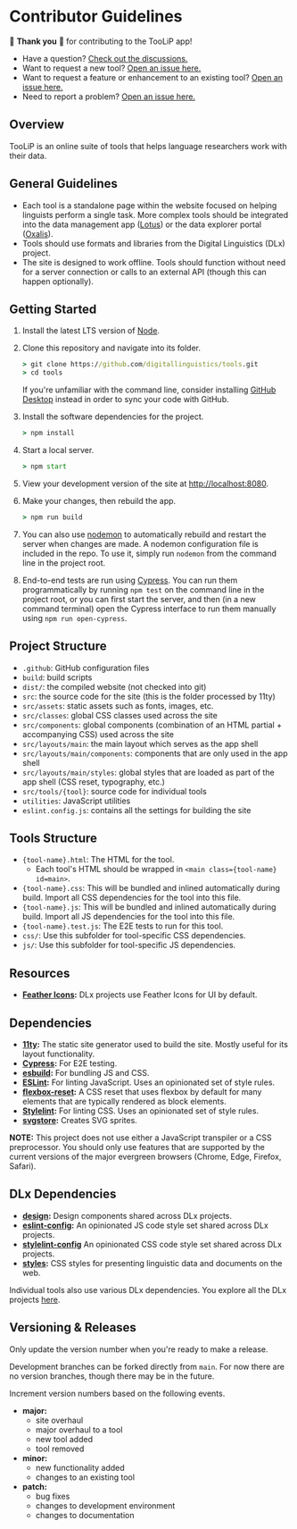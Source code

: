 # Contributor Guidelines

🌟 **Thank you** 🌟 for contributing to the TooLiP app!

- Have a question? [Check out the discussions.][discussions]
- Want to request a new tool? [Open an issue here.][tool]
- Want to request a feature or enhancement to an existing tool? [Open an issue here.][feature]
- Need to report a problem? [Open an issue here.][bug]

## Overview

TooLiP is an online suite of tools that helps language researchers work with their data.

## General Guidelines

- Each tool is a standalone page within the website focused on helping linguists perform a single task. More complex tools should be integrated into the data management app ([Lotus]) or the data explorer portal ([Oxalis]).
- Tools should use formats and libraries from the Digital Linguistics (DLx) project.
- The site is designed to work offline. Tools should function without need for a server connection or calls to an external API (though this can happen optionally).

## Getting Started

1. Install the latest LTS version of [Node].
2. Clone this repository and navigate into its folder.

    ```cmd
    > git clone https://github.com/digitallinguistics/tools.git
    > cd tools
    ```

    If you're unfamiliar with the command line, consider installing [GitHub Desktop][gh-desktop] instead in order to sync your code with GitHub.

3. Install the software dependencies for the project.

    ```cmd
    > npm install
    ```

4. Start a local server.

    ```cmd
    > npm start
    ```

5. View your development version of the site at <http://localhost:8080>.

6. Make your changes, then rebuild the app.

    ```cmd
    > npm run build
    ```

7. You can also use [nodemon] to automatically rebuild and restart the server when changes are made. A nodemon configuration file is included in the repo. To use it, simply run `nodemon` from the command line in the project root.

8. End-to-end tests are run using [Cypress]. You can run them programmatically by running `npm test` on the command line in the project root, or you can first start the server, and then (in a new command terminal) open the Cypress interface to run them manually using `npm run open-cypress`.

## Project Structure

- `.github`: GitHub configuration files
- `build`: build scripts
- `dist/`: the compiled website (not checked into git)
- `src`: the source code for the site (this is the folder processed by 11ty)
- `src/assets`: static assets such as fonts, images, etc.
- `src/classes`: global CSS classes used across the site
- `src/components`: global components (combination of an HTML partial + accompanying CSS) used across the site
- `src/layouts/main`: the main layout which serves as the app shell
- `src/layouts/main/components`: components that are only used in the app shell
- `src/layouts/main/styles`: global styles that are loaded as part of the app shell (CSS reset, typography, etc.)
- `src/tools/{tool}`: source code for individual tools
- `utilities`: JavaScript utilities
- `eslint.config.js`: contains all the settings for building the site

## Tools Structure

- `{tool-name}.html`: The HTML for the tool.
  - Each tool's HTML should be wrapped in `<main class={tool-name} id=main>`.
- `{tool-name}.css`: This will be bundled and inlined automatically during build. Import all CSS dependencies for the tool into this file.
- `{tool-name}.js`: This will be bundled and inlined automatically during build. Import all JS dependencies for the tool into this file.
- `{tool-name}.test.js`: The E2E tests to run for this tool.
- `css/`: Use this subfolder for tool-specific CSS dependencies.
- `js/`: Use this subfolder for tool-specific JS dependencies.

## Resources

- **[Feather Icons][Feather]:** DLx projects use Feather Icons for UI by default.

## Dependencies

- **[11ty]:** The static site generator used to build the site. Mostly useful for its layout functionality.
- **[Cypress]:** For E2E testing.
- **[esbuild]:** For bundling JS and CSS.
- **[ESLint]:** For linting JavaScript. Uses an opinionated set of style rules.
- **[flexbox-reset]:** A CSS reset that uses flexbox by default for many elements that are typically rendered as block elements.
- **[Stylelint]:** For linting CSS. Uses an opinionated set of style rules.
- **[svgstore]:** Creates SVG sprites.

**NOTE:** This project does not use either a JavaScript transpiler or a CSS preprocessor. You should only use features that are supported by the current versions of the major evergreen browsers (Chrome, Edge, Firefox, Safari).

## DLx Dependencies

- **[design]:** Design components shared across DLx projects.
- **[eslint-config]:** An opinionated JS code style set shared across DLx projects.
- **[stylelint-config]** An opinionated CSS code style set shared across DLx projects.
- **[styles]:** CSS styles for presenting linguistic data and documents on the web.

Individual tools also use various DLx dependencies. You explore all the DLx projects [here][DLx].

## Versioning & Releases

Only update the version number when you're ready to make a release.

Development branches can be forked directly from `main`. For now there are no version branches, though there may be in the future.

Increment version numbers based on the following events.

- **major:**
  - site overhaul
  - major overhaul to a tool
  - new tool added
  - tool removed
- **minor:**
  - new functionality added
  - changes to an existing tool
- **patch:**
  - bug fixes
  - changes to development environment
  - changes to documentation

<!-- LINKS -->
[11ty]:             https://www.11ty.dev/
[bug]:              https://github.com/digitallinguistics/tools/issues/new?assignees=&labels=%F0%9F%90%9E+bug&projects=&template=bug.md&title=%5BBUG%5D
[Cypress]:          https://www.cypress.io/
[design]:           https://github.com/digitallinguistics/design
[discussions]:      https://github.com/orgs/digitallinguistics/discussions?discussions_q=is%3Aopen+label%3A%22%F0%9F%9B%A0%EF%B8%8F+Tools%22
[DLx]:              https://github.com/digitallinguistics
[esbuild]:          https://esbuild.github.io/
[ESLint]:           https://eslint.org/
[eslint-config]:    https://github.com/digitallinguistics/eslint-config
[Feather]:          https://feathericons.com/
[feature]:          https://github.com/digitallinguistics/tools/issues/new?assignees=&labels=%F0%9F%86%95+enhancement&projects=&template=feature.md&title=%5BFEATURE%5D
[flexbox-reset]:    https://github.com/dwhieb/flexbox-reset
[gh-desktop]:       https://desktop.github.com/
[Lotus]:            https://github.comdigitallinguistics/app
[Node]:             https://nodejs.org/en
[nodemon]:          https://nodemon.io/
[Oxalis]:           https://github.comdigitallinguistics/data-explorer
[styles]:           https://github.com/digitallinguistics/styles
[Stylelint]:        https://stylelint.io/
[stylelint-config]: https://github.com/digitallinguistics/stylelint-config
[svgstore]:         https://github.com/svgstore/svgstore
[tool]:             https://github.com/digitallinguistics/tools/issues/new?assignees=&labels=%F0%9F%9B%A0%EF%B8%8F+tool&projects=&template=tool.md&title=%5BTOOL%5D
